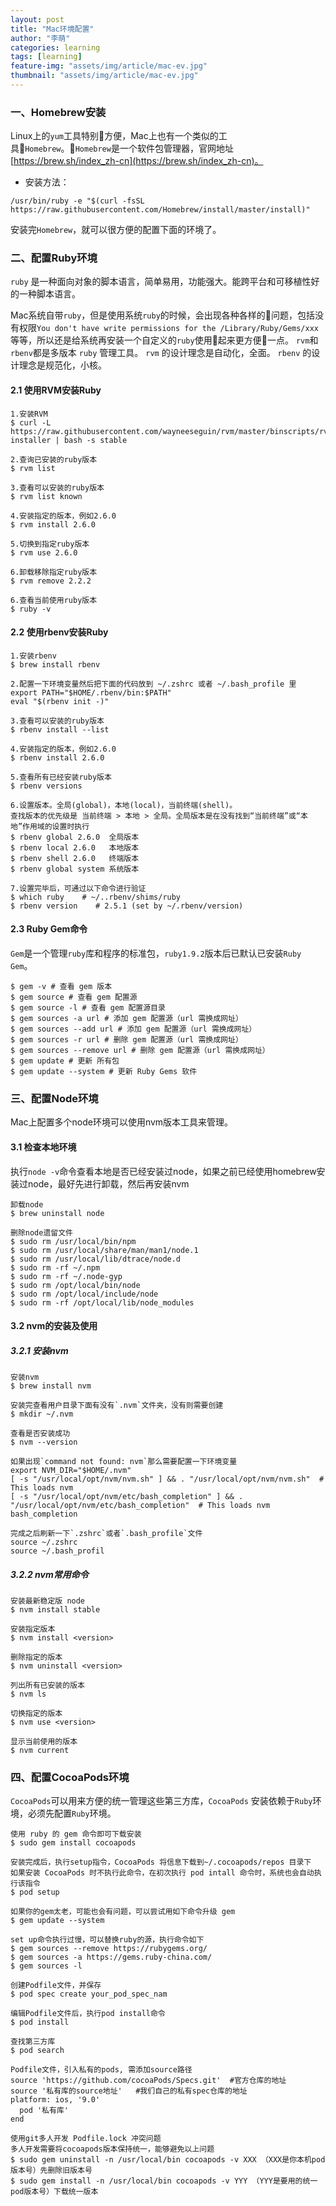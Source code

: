 ```yaml
---
layout: post
title: "Mac环境配置"
author: "李萌"
categories: learning
tags: [learning]
feature-img: "assets/img/article/mac-ev.jpg"
thumbnail: "assets/img/article/mac-ev.jpg"
---
```


### 一、Homebrew安装

Linux上的`yum`工具特别方便，Mac上也有一个类似的工具`Homebrew`。`Homebrew`是一个软件包管理器，官网地址[https://brew.sh/index_zh-cn](https://brew.sh/index_zh-cn)。

* 安装方法：
```
/usr/bin/ruby -e "$(curl -fsSL https://raw.githubusercontent.com/Homebrew/install/master/install)"
```
安装完`Homebrew`，就可以很方便的配置下面的环境了。

### 二、配置Ruby环境

`ruby` 是一种面向对象的脚本语言，简单易用，功能强大。能跨平台和可移植性好的一种脚本语言。

Mac系统自带`ruby`，但是使用系统`ruby`的时候，会出现各种各样的问题，包括没有权限`You don't have write permissions for the /Library/Ruby/Gems/xxx`等等，所以还是给系统再安装一个自定义的`ruby`使用起来更方便一点。  `rvm`和`rbenv`都是多版本 `ruby` 管理工具。 `rvm` 的设计理念是自动化，全面。 `rbenv` 的设计理念是规范化，小核。

#### 2.1 使用RVM安装Ruby

```
1.安装RVM
$ curl -L https://raw.githubusercontent.com/wayneeseguin/rvm/master/binscripts/rvm-installer | bash -s stable

2.查询已安装的ruby版本
$ rvm list 

3.查看可以安装的ruby版本
$ rvm list known

4.安装指定的版本，例如2.6.0
$ rvm install 2.6.0

5.切换到指定ruby版本
$ rvm use 2.6.0

6.卸载移除指定ruby版本
$ rvm remove 2.2.2  

6.查看当前使用ruby版本
$ ruby -v 
```


#### 2.2 使用rbenv安装Ruby
```
1.安装rbenv
$ brew install rbenv

2.配置一下环境变量然后把下面的代码放到 ~/.zshrc 或者 ~/.bash_profile 里
export PATH="$HOME/.rbenv/bin:$PATH"
eval "$(rbenv init -)"

3.查看可以安装的ruby版本
$ rbenv install --list

4.安装指定的版本，例如2.6.0
$ rbenv install 2.6.0

5.查看所有已经安装ruby版本
$ rbenv versions

6.设置版本。全局(global)，本地(local)，当前终端(shell)。
查找版本的优先级是 当前终端 > 本地 > 全局。全局版本是在没有找到“当前终端”或“本地”作用域的设置时执行
$ rbenv global 2.6.0  全局版本
$ rbenv local 2.6.0   本地版本
$ rbenv shell 2.6.0   终端版本
$ rbenv global system 系统版本

7.设置完毕后，可通过以下命令进行验证
$ which ruby    # ~/..rbenv/shims/ruby
$ rbenv version    # 2.5.1 (set by ~/.rbenv/version)
```

#### 2.3 Ruby Gem命令

`Gem`是一个管理`ruby`库和程序的标准包，`ruby1.9.2`版本后已默认已安装`Ruby Gem`。

```
$ gem -v # 查看 gem 版本
$ gem source # 查看 gem 配置源
$ gem source -l # 查看 gem 配置源目录
$ gem sources -a url # 添加 gem 配置源（url 需换成网址）
$ gem sources --add url # 添加 gem 配置源（url 需换成网址）
$ gem sources -r url # 删除 gem 配置源（url 需换成网址）
$ gem sources --remove url # 删除 gem 配置源（url 需换成网址）
$ gem update # 更新 所有包
$ gem update --system # 更新 Ruby Gems 软件
```
### 三、配置Node环境
Mac上配置多个node环境可以使用nvm版本工具来管理。

#### 3.1 检查本地环境
执行`node -v`命令查看本地是否已经安装过node，如果之前已经使用homebrew安装过node，最好先进行卸载，然后再安装nvm

```
卸载node
$ brew uninstall node

删除node遗留文件
$ sudo rm /usr/local/bin/npm
$ sudo rm /usr/local/share/man/man1/node.1
$ sudo rm /usr/local/lib/dtrace/node.d
$ sudo rm -rf ~/.npm
$ sudo rm -rf ~/.node-gyp
$ sudo rm /opt/local/bin/node
$ sudo rm /opt/local/include/node
$ sudo rm -rf /opt/local/lib/node_modules
```
#### 3.2 nvm的安装及使用

##### 3.2.1 安装nvm

```
安装nvm
$ brew install nvm

安装完查看用户目录下面有没有`.nvm`文件夹，没有则需要创建
$ mkdir ~/.nvm

查看是否安装成功
$ nvm --version

如果出现`command not found: nvm`那么需要配置一下环境变量
export NVM_DIR="$HOME/.nvm"
[ -s "/usr/local/opt/nvm/nvm.sh" ] && . "/usr/local/opt/nvm/nvm.sh"  # This loads nvm
[ -s "/usr/local/opt/nvm/etc/bash_completion" ] && . "/usr/local/opt/nvm/etc/bash_completion"  # This loads nvm bash_completion

完成之后刷新一下`.zshrc`或者`.bash_profile`文件
source ~/.zshrc
source ~/.bash_profil
```
##### 3.2.2 nvm常用命令

```
安装最新稳定版 node
$ nvm install stable

安装指定版本
$ nvm install <version>

删除指定的版本
$ nvm uninstall <version>

列出所有已安装的版本
$ nvm ls

切换指定的版本
$ nvm use <version>

显示当前使用的版本
$ nvm current
```

### 四、配置CocoaPods环境

`CocoaPods`可以用来方便的统一管理这些第三方库，`CocoaPods` 安装依赖于`Ruby`环境，必须先配置`Ruby`环境。

```
使用 ruby 的 gem 命令即可下载安装
$ sudo gem install cocoapods

安装完成后，执行setup指令，CocoaPods 将信息下载到~/.cocoapods/repos 目录下
如果安装 CocoaPods 时不执行此命令，在初次执行 pod intall 命令时，系统也会自动执行该指令
$ pod setup

如果你的gem太老，可能也会有问题，可以尝试用如下命令升级 gem
$ gem update --system

set up命令执行过慢，可以替换ruby的源，执行命令如下
$ gem sources --remove https://rubygems.org/
$ gem sources -a https://gems.ruby-china.com/
$ gem sources -l

创建Podfile文件，并保存
$ pod spec create your_pod_spec_nam

编辑Podfile文件后，执行pod install命令
$ pod install

查找第三方库
$ pod search

Podfile文件，引入私有的pods, 需添加source路径
source 'https://github.com/cocoaPods/Specs.git'  #官方仓库的地址
source '私有库的source地址'   #我们自己的私有spec仓库的地址
platform: ios, '9.0'
  pod '私有库'
end

使用git多人开发 Podfile.lock 冲突问题
多人开发需要将cocoapods版本保持统一，能够避免以上问题
$ sudo gem uninstall -n /usr/local/bin cocoapods -v XXX （XXX是你本机pod版本号）先删除旧版本号
$ sudo gem install -n /usr/local/bin cocoapods -v YYY （YYY是要用的统一pod版本号）下载统一版本
```

